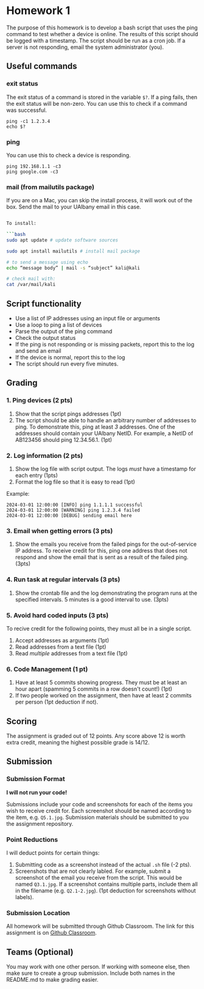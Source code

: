 # Homework 1

The purpose of this homework is to develop a bash script that uses the ping
command to test whether a device is online. The results of this script
should be logged with a timestamp. The script should be run as a cron job.
If a server is not responding, email the system administrator (you).

## Useful commands

### exit status

The exit status of a command is stored in the variable `$?`. If 
a ping fails, then the exit status will be non-zero. You can use
this to check if a command was successful.

```console
ping -c1 1.2.3.4
echo $?
```

### ping

You can use this to check a device is responding.

```console
ping 192.168.1.1 -c3
ping google.com -c3
```

### mail (from mailutils package)

If you are on a Mac, you can skip the install process, it will work
out of the box. Send the mail to your UAlbany email in this case.

```bash

To install:

```bash
sudo apt update # update software sources

sudo apt install mailutils # install mail package
```

```bash
# to send a message using echo
echo “message body” | mail -s “subject” kali@kali

# check mail with:
cat /var/mail/kali
```

## Script functionality

- Use a list of IP addresses using an input file or arguments
- Use a loop to ping a list of devices
- Parse the output of the ping command
- Check the output status
- If the ping is not responding or is missing packets, report this to the log
and send an email
- If the device is normal, report this to the log
- The script should run every five minutes.

## Grading

### 1. Ping devices (2 pts)

1. Show that the script pings addresses (1pt)
2. The script should be able to handle an arbitrary number of addresses to ping.
   To demonstrate this, ping at least *3* addresses.
   One of the addresses should contain your UAlbany NetID. For
   example, a NetID of AB123456 should ping 12.34.56.1. (1pt)

### 2. Log information (2 pts)

1. Show the log file with script output. The logs *must* have a timestamp
   for each entry (1pts)
2. Format the log file so that it is easy to read (1pt)

Example:

```console
2024-03-01 12:00:00 [INFO] ping 1.1.1.1 successful
2024-03-01 12:00:00 [WARNING] ping 1.2.3.4 failed
2024-03-01 12:00:00 [DEBUG] sending email here
```

### 3. Email when getting errors (3 pts)

1. Show the emails you receive from the failed pings for the out-of-service IP address.
   To receive credit for this, ping one address that does not respond and show the
   email that is sent as a result of the failed ping. (3pts)

### 4. Run task at regular intervals (3 pts)

1. Show the crontab file and the log demonstrating the program
   runs at the specified intervals. 5 minutes is a good interval to use. (3pts)

### 5. Avoid hard coded inputs (3 pts)

To recive credit for the following points, they must all be in a single script.

1. Accept addresses as arguments (1pt)
2. Read addresses from a text file (1pt)
3. Read *multiple* addresses from a text file (1pt)

### 6. Code Management (1 pt)

1. Have at least 5 commits showing progress. They must be at least an hour apart (spamming 5 commits
   in a row doesn't count!) (1pt)
2. If two people worked on the assignment, then have at least 2 commits per person
  (1pt deduction if not).

## Scoring

The assignment is graded out of 12 points. Any score
above 12 is worth extra credit, meaning the highest
possible grade is 14/12.

## Submission

### Submission Format

**I will not run your code!**

Submissions include your code and screenshots for each of
the items you wish to receive credit for. Each screenshot should
be named according to the item, e.g. `Q5.1.jpg`. Submission materials
should be submitted to you the assignment repository.

### Point Reductions

I will deduct points for certain things:

1. Submitting code as a screenshot instead of the actual `.sh` file (-2 pts).
2. Screenshots that are not clearly labled. For example, submit a screenshot of the email
   you receive from the script. This would be named `Q3.1.jpg`. If a screenshot contains multiple parts,
   include them all in the filename (e.g. `Q2.1-2.jpg`). (1pt deduction for screenshots without labels).

### Submission Location

All homework will be submitted through Github Classroom.
The link for this assignment is on
[Github Classroom](https://classroom.github.com/a/yp1fHZH4).

## Teams (Optional)

You may work with one other person. If working with someone else,
then make sure to create a group submission. Include both names
in the README.md to make grading easier.
